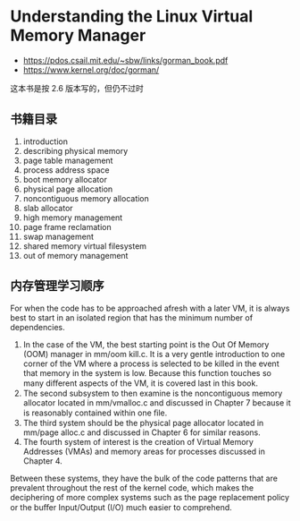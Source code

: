 # Understanding the Linux Virtual Memory Manager

- https://pdos.csail.mit.edu/~sbw/links/gorman_book.pdf
- https://www.kernel.org/doc/gorman/

这本书是按 2.6 版本写的，但仍不过时

## 书籍目录

1. introduction
2. describing physical memory
3. page table management
4. process address space
5. boot memory allocator
6. physical page allocation
7. noncontiguous memory allocation
8. slab allocator
9. high memory management
10. page frame reclamation
11. swap management
12. shared memory virtual filesystem
13. out of memory management

## 内存管理学习顺序

For when the code has to be approached afresh with a later VM, it is always best to start in an isolated region that has the minimum number of dependencies.

1. In the case of the VM, the best starting point is the Out Of Memory (OOM) manager in mm/oom kill.c. It is a very gentle introduction to one corner of the VM where a process is selected to be killed in the event that memory in the system is low. Because this function touches so many diﬀerent aspects of the VM, it is covered last in this book.
2. The second subsystem to then examine is the noncontiguous memory allocator located in mm/vmalloc.c and discussed in Chapter 7 because it is reasonably contained within one ﬁle.
3. The third system should be the physical page allocator located in mm/page alloc.c and discussed in Chapter 6 for similar reasons.
4. The fourth system of interest is the creation of Virtual Memory Addresses (VMAs) and memory areas for processes discussed in Chapter 4.

Between these systems, they have the bulk of the code patterns that are prevalent throughout the rest of the kernel code, which makes the deciphering of more complex systems such as the page replacement policy or the buﬀer Input/Output (I/O) much easier to comprehend.
